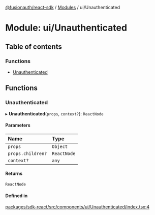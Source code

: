 [@fusionauth/react-sdk](../README.md) / [Modules](../modules.md) / ui/Unauthenticated

# Module: ui/Unauthenticated

## Table of contents

### Functions

- [Unauthenticated](ui_Unauthenticated.md#unauthenticated)

## Functions

### Unauthenticated

▸ **Unauthenticated**(`props`, `context?`): `ReactNode`

#### Parameters

| Name              | Type        |
| :---------------- | :---------- |
| `props`           | `Object`    |
| `props.children?` | `ReactNode` |
| `context?`        | `any`       |

#### Returns

`ReactNode`

#### Defined in

[packages/sdk-react/src/components/ui/Unauthenticated/index.tsx:4](https://github.com/FusionAuth/fusionauth-javascript-sdk/blob/546896fe40aeab4bf379a067a721414ce99ca372/packages/sdk-react/src/components/ui/Unauthenticated/index.tsx#L4)
